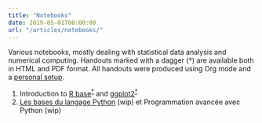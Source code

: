 ```yaml
---
title: "Notebooks"
date: 2019-05-01T00:00:00
url: "/articles/notebooks/"
---
```


Various notebooks, mostly dealing with statistical data analysis and numerical computing. Handouts marked with a dagger (†) are available both in HTML and PDF format. All handouts were produced using Org mode and a [personal setup](/articles/notebooks/org-setup.pdf).

1. Introduction to [R base](/articles/notebooks/lang-r-base.html)<sup>[†](/articles/notebooks/lang-r-base.pdf)</sup> and [ggplot2](/articles/notebooks/lang-r-ggplot.html)<sup>[†](/articles/notebooks/lang-r-ggplot.pdf)</sup>
2. [Les bases du langage Python](/articles/notebooks/lang-py-base.html) (wip) et Programmation avancée avec Python (wip)

